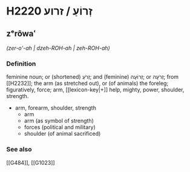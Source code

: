 # H2220 זְרוֹעַ / זרוע

## zᵉrôwaʻ

_(zer-o'-ah | dzeh-ROH-ah | zeh-ROH-ah)_

### Definition

feminine noun; or (shortened) זְרֹעַ; and (feminine) זְרוֹעָה; or זְרֹעָה; from [[H2232]]; the arm (as stretched out), or (of animals) the foreleg; figuratively, force; arm, [[lexicon-key|+]] help, mighty, power, shoulder, strength.

- arm, forearm, shoulder, strength
    - arm
    - arm (as symbol of strength)
    - forces (political and military)
    - shoulder (of animal sacrificed)
### See also

[[G484]], [[G1023]]

